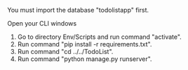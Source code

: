 You must import the database "todolistapp" first.

Open your CLI windows

1. Go to directory Env/Scripts and run command "activate".
2. Run command "pip install -r requirements.txt".
3. Run command "cd ../../TodoList".
4. Run command "python manage.py runserver".
